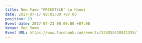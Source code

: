 ```yaml
---
title: New Fame "FREESTYLE" in Hanoi
date: 2017-07-17 08:01:00 +07:00
position: 29
Event date: 2017-07-23 00:00:00 +07:00
Venue: Rec Room
Event URL: https://www.facebook.com/events/324355418021355/
---
```


